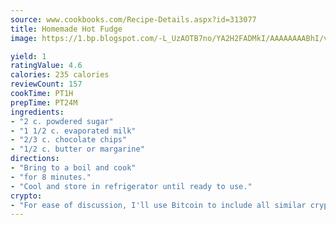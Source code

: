 ```yaml
---
source: www.cookbooks.com/Recipe-Details.aspx?id=313077
title: Homemade Hot Fudge
image: https://1.bp.blogspot.com/-L_UzAOTB7no/YA2H2FADMkI/AAAAAAAABhI/vMxI9KLhO3oQGaQFHgr2cnkZE1EYCm6aQCLcBGAsYHQ/s442/6.png

yield: 1
ratingValue: 4.6
calories: 235 calories
reviewCount: 157
cookTime: PT1H
prepTime: PT24M
ingredients:
- "2 c. powdered sugar"
- "1 1/2 c. evaporated milk"
- "2/3 c. chocolate chips"
- "1/2 c. butter or margarine"
directions:
- "Bring to a boil and cook"
- "for 8 minutes."
- "Cool and store in refrigerator until ready to use."
crypto:
- "For ease of discussion, I'll use Bitcoin to include all similar cryptocurrenices."
---
```

